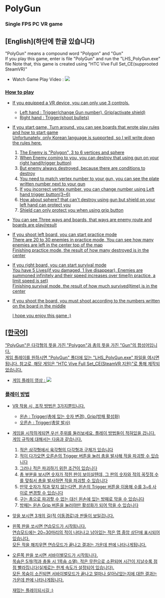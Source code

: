 # PolyGun
### Single FPS PC VR game
 
  
## [English](하단에 한글 있습니다)  
"PolyGun" means a compound word "Polygon" and "Gun"  
If you play this game, enter is file "PolyGun" and run the "LHS_PolyGun.exe" file
Note that, this game is created using "HTC Vive Full Set_CE(supprooted SteamVR)"
* Watch Game Play Video : <a href="https://youtu.be/My9EimcYlY8"><img src="https://img.shields.io/badge/YouTube-FF0000?style=flat-square&logo=youtube&logoColor=white"/>

### How to play
* If you equipped a VR device, you can only use 3 controls.
  * Left hand : Trigger(change Gun number), Grip(activate shield)
  * Right hand : Trigger(shoot bullets)

* If you start game, Turn around, you can see boards that wrote play rules and how to start game  
  Unfortunately, only Korean language is supported, so I will write down the rules here.  
  1. The Enemy is "Polygon", 3 to 6 vertices and sphere
  2. When Enemy coming to you, you can destroy that using gun on your right hand(trigger button)
  3. But enemy always destroyed, because there are conditions to destroy
  4. You need to match vertex number to your gun, you can see the plate written number next to your gun
  5. If you incorrect vertex number, you can change number using Left hand trigger button(3~6)
  6. How about sphere? that can't destroy using gun but shield on your left hand can protect you
  7. Shield can only protect you when using grip button  
    
* You can see Three ways and boards, that ways are enemy route and boards are play/result  
* If you shoot left board, you can start practice mode  
  There are 20 to 30 enemies in practice mode, You can see how many enemies are left in the center top of the map  
  Finishing practice mode, the result of how many destroyed is in the center  
* If you right board, you can start survival mode  
  You have 5 Lives(if you damaged, 1 live disappear), Enemies are summoned infinitely and their speed increases over time(In practice, a limit speed is set)  
  Finishing survival mode, the result of how much survived(time) is in the center  
* If you shoot the board, you must shoot according to the numbers written on the board in the middle
    
      
  I hope you enjoy this game :)  
    
    
    
    
    
    
## [한국어]  
"PolyGun"은 다각형의 뜻을 가진 "Polygon"과 총의 뜻을 가진 "Gun"의 합성어입니다.  
게임 플레이를 원하시면 "PolyGun" 폴더에 있는 "LHS_PolyGun.exe" 파일을 여시면 됩니다.
참고로, 해당 게임은 "HTC Vive Full Set_CE(SteamVR 지원)"로 통해 제작되었습니다.
* 게임 플레이 영상 : <a href="https://youtu.be/My9EimcYlY8"><img src="https://img.shields.io/badge/YouTube-FF0000?style=flat-square&logo=youtube&logoColor=white"/>

### 플레이 방법
* VR 착용 시, 조작 방법은 3가지뿐입니다.
  * 왼손 : Trigger(총에 있는 숫자 변경), Grip(방패 활성화)
  * 오른손 : Trigger(총알 발사)

* 게임을 시작하게되면 우선 주위를 둘러보세요. 플레이 방법들이 적혀있을 겁니다.  
  게임 규칙에 대해서는 다음과 같습니다.  
  1. 적은 삼각형에서 육각형의 다각형과 구체가 있습니다
  2. 적이 다가오면 오른손의 Trigger 버튼을 눌러 총을 발사해 적을 파괴할 수 있습니다
  3. 그러나 적은 파괴하기 위한 조건이 있습니다
  4. 총 부분을 보시면 숫자가 적힌 판이 보이실텐데, 그 판의 숫자와 적의 꼭짓점 수를 맞춰서 총을 발사하면 적을 파괴할 수 있습니다
  5. 만약 숫자가 적과 맞지 않는다면, 왼손의 Trigger 버튼을 이용해 수를 3~6 사이로 변경할 수 있습니다
  6. 구는 총으로 파괴할 수 없는 대신 왼손에 있는 방패로 막을 수 있습니다
  7. 방패는 왼손 Grip 버튼을 눌러야만 활성화가 되어 막을 수 있습니다
    
* 앞을 보시면 3개의 길(적 이동경로)과 판들이 보일겁니다.  
* 왼쪽 판을 쏘시면 연습모드가 시작됩니다.  
  연습모드에는 20~30마리의 적이 나타나고 남아있는 적은 맵 중앙 상단에 표시되어 있습니다.  
  모든 적을 해치우면 연습모드가 끝나고 결과는 가운데 판에 나타나게됩니다.  
* 오른쪽 판을 쏘시면 서바이벌모드가 시작됩니다.  
  목숨은 5개(적과 충돌 시 1목숨 소멸), 적은 무한으로 소환되며 시간이 지날수록 점점 빨라집니다(실제로는 한계 속도가 설정되어 있습니다).  
  모든 목숨이 소진되면 서바이벌모드가 끝나고 얼마나 살아남았는지에 대한 결과는 가운데 판에 나타나게됩니다.  
    
      
  재밌는 플레이되시길 :)
